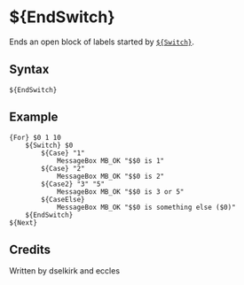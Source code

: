 # ${EndSwitch}

Ends an open block of labels started by [`${Switch}`][1].

## Syntax

    ${EndSwitch}

## Example

    {For} $0 1 10
        ${Switch} $0
            ${Case} "1"
                MessageBox MB_OK "$$0 is 1"
            ${Case} "2"
                MessageBox MB_OK "$$0 is 2"
            ${Case2} "3" "5"
                MessageBox MB_OK "$$0 is 3 or 5"
            ${CaseElse}
                MessageBox MB_OK "$$0 is something else ($0)"
        ${EndSwitch}
    ${Next}

## Credits

Written by dselkirk and eccles

[1]: Switch.md
